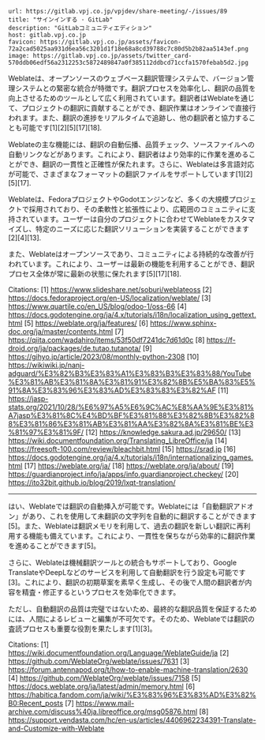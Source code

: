 
```cardlink
url: https://gitlab.vpj.co.jp/vpjdev/share-meeting/-/issues/89
title: "サインインする · GitLab"
description: "GitLabコミュニティエディション"
host: gitlab.vpj.co.jp
favicon: https://gitlab.vpj.co.jp/assets/favicon-72a2cad5025aa931d6ea56c3201d1f18e68a8cd39788c7c80d5b2b82aa5143ef.png
image: https://gitlab.vpj.co.jp/assets/twitter_card-570ddb06edf56a2312253c5872489847a0f385112ddbcd71ccfa1570febab5d2.jpg
```

Weblateは、オープンソースのウェブベース翻訳管理システムで、バージョン管理システムとの緊密な統合が特徴です。翻訳プロセスを効率化し、翻訳の品質を向上させるためのツールとして広く利用されています。翻訳者はWeblateを通じて、プロジェクトの翻訳に貢献することができ、翻訳作業はオンラインで直接行われます。また、翻訳の進捗をリアルタイムで追跡し、他の翻訳者と協力することも可能です[1][2][5][17][18].

Weblateの主な機能には、翻訳の自動伝播、品質チェック、ソースファイルへの自動リンクなどがあります。これにより、翻訳者はより効率的に作業を進めることができ、翻訳の一貫性と正確性が保たれます。さらに、Weblateは多言語対応が可能で、さまざまなフォーマットの翻訳ファイルをサポートしています[1][2][5][17].

Weblateは、FedoraプロジェクトやGodotエンジンなど、多くの大規模プロジェクトで採用されており、その柔軟性と拡張性により、広範囲のコミュニティに支持されています。ユーザーは自分のプロジェクトに合わせてWeblateをカスタマイズし、特定のニーズに応じた翻訳ソリューションを実装することができます[2][4][13].

また、Weblateはオープンソースであり、コミュニティによる持続的な改善が行われています。これにより、ユーザーは最新の機能を利用することができ、翻訳プロセス全体が常に最新の状態に保たれます[5][17][18].

Citations:
[1] https://www.slideshare.net/soburi/weblateoss
[2] https://docs.fedoraproject.org/en-US/localization/weblate/
[3] https://www.quartile.co/en_US/blog/odoo-1/oss-66
[4] https://docs.godotengine.org/ja/4.x/tutorials/i18n/localization_using_gettext.html
[5] https://weblate.org/ja/features/
[6] https://www.sphinx-doc.org/ja/master/contents.html
[7] https://qiita.com/wadahiro/items/53f50df7241dc7d61d0c
[8] https://f-droid.org/ja/packages/de.tutao.tutanota/
[9] https://gihyo.jp/article/2023/08/monthly-python-2308
[10] https://wikiwiki.jp/nanj-adguard/%E3%82%B3%E3%83%A1%E3%83%B3%E3%83%88/YouTube%E3%81%AB%E3%81%8A%E3%81%91%E3%82%8B%E5%BA%83%E5%91%8A%E3%83%96%E3%83%AD%E3%83%83%E3%82%AF
[11] https://jasp-stats.org/2021/10/28/%E6%97%A5%E6%9C%AC%E8%AA%9E%E3%81%A7jasp%E3%81%8C%E4%BD%BF%E3%81%88%E3%82%8B%E3%82%88%E3%81%86%E3%81%AB%E3%81%AA%E3%82%8A%E3%81%BE%E3%81%97%E3%81%9F/
[12] https://knowledge.sakura.ad.jp/29650/
[13] https://wiki.documentfoundation.org/Translating_LibreOffice/ja
[14] https://freesoft-100.com/review/bleachbit.html
[15] https://srad.jp
[16] https://docs.godotengine.org/ja/4.x/tutorials/i18n/internationalizing_games.html
[17] https://weblate.org/ja/
[18] https://weblate.org/ja/about/
[19] https://guardianproject.info/ja/apps/info.guardianproject.checkey/
[20] https://ito32bit.github.io/blog/2019/lxqt-translation/

---

はい、Weblateでは翻訳の自動挿入が可能です。Weblateには「自動翻訳アドオン」があり、これを使用して未翻訳の文字列を自動的に翻訳することができます[5]。また、Weblateは翻訳メモリを利用して、過去の翻訳を新しい翻訳に再利用する機能も備えています。これにより、一貫性を保ちながら効率的に翻訳作業を進めることができます[5]。

さらに、Weblateは機械翻訳ツールとの統合もサポートしており、Google TranslateやDeepLなどのサービスを利用して自動翻訳を行う設定も可能です[3]。これにより、翻訳の初期草案を素早く生成し、その後で人間の翻訳者が内容を精査・修正するというプロセスを効率化できます。

ただし、自動翻訳の品質は完璧ではないため、最終的な翻訳品質を保証するためには、人間によるレビューと編集が不可欠です。そのため、Weblateでは翻訳の査読プロセスも重要な役割を果たします[1][3]。

Citations:
[1] https://wiki.documentfoundation.org/Language/WeblateGuide/ja
[2] https://github.com/WeblateOrg/weblate/issues/7631
[3] https://forum.antennapod.org/t/how-to-enable-machine-translation/2630
[4] https://github.com/WeblateOrg/weblate/issues/7158
[5] https://docs.weblate.org/ja/latest/admin/memory.html
[6] https://habitica.fandom.com/ja/wiki/%E3%83%96%E3%83%AD%E3%82%B0:Recent_posts
[7] https://www.mail-archive.com/discuss%40ja.libreoffice.org/msg05876.html
[8] https://support.vendasta.com/hc/en-us/articles/4406962234391-Translate-and-Customize-with-Weblate